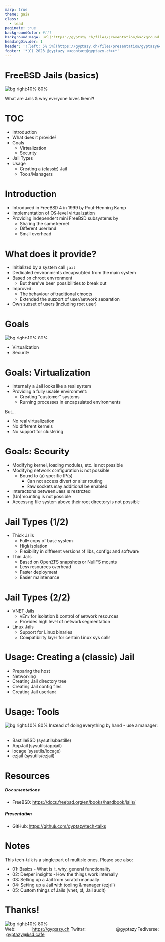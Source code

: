 ```yaml
---
marp: true
theme: gaia
class:
  - lead
paginate: true
backgroundColor: #fff
backgroundImage: url('https://gyptazy.ch/files/presentation/background.svg')
headingDivider: 1
header: '![left: 5% 5%](https://gyptazy.ch/files/presentation/gyptazy64.png)'
footer: '*(C) 2023 @gyptazy <<contact@gyptazy.ch>>*'
---
```



# FreeBSD Jails (basics)
![bg right:40% 80%](https://gyptazy.ch/wp-content/uploads/2023/09/FreeBSD_jail_gyptazy.png)

What are Jails & why everyone loves them?!

# TOC
* Introduction
* What does it provide?
* Goals
    * Virtualization
    * Security
* Jail Types
* Usage
    * Creating a (classic) Jail
    * Tools/Managers

# Introduction
* Introduced in FreeBSD 4 in 1999 by Poul-Henning Kamp
* Implementation of OS-level virtualization
* Providing independent mini FreeBSD subsystems by
  * Sharing the same kernel
  * Different userland
  * Small overhead

# What does it provide?
* Initialized by a system call `jail`
* Dedicated environments decapsulated from the main system
* Based on chroot environment
    * But there've been possibilities to break out
* Improved:
    * The behaviour of traditional chroots
    * Extended the support of user/network separation
* Own subset of users (including root user)

# Goals
![bg right:40% 80%](https://gyptazy.ch/wp-content/uploads/2023/09/finish_flag.png)
* Virtualization
* Security

# Goals: Virtualization
* Internally a Jail looks like a real system
* Providing a fully usable environment:
    * Creating "customer" systems
    * Running processes in encapsulated environments

But...
* No real virtualization
* No different kernels
* No support for clustering

# Goals: Security
* Modifying kernel, loading modules, etc. is not possible
* Modifying network configuration is not possible
    * Bound to (a) specific IP(s)
        * Can not access divert or alter routing
        * Raw sockets may additional be enabled
* Interactions between Jails is restricted
* (Un)mounting is not possible
* Accessing file system above their root directory is not possible

# Jail Types (1/2)
* Thick Jails
    * Fully copy of base system
    * High isolation
    * Flexibility in different versions of libs, configs and software 
* Thin Jails
    * Based on OpenZFS snapshots or NullFS mounts
    * Less resources overhead
    * Faster deployment
    * Easier maintenance

# Jail Types (2/2)
* VNET Jails
    * vEnv for isolation & control of network resources
    * Provides high level of network segmentation
* Linux Jails
    * Support for Linux binaries
    * Compatibility layer for certain Linux sys calls

# Usage: Creating a (classic) Jail
* Preparing the host
* Networking
* Creating Jail directory tree
* Creating Jail config files
* Creating Jail userland

# Usage: Tools
![bg right:40% 80%](https://gyptazy.ch/wp-content/uploads/2023/09/tools.png)
Instead of doing everything by hand - use a manager:<br><br>
* BastilleBSD (sysutils/bastille)
* AppJail (sysutils/appjail)
* iocage (sysutils/iocage)
* ezjail (sysutils/ezjail)

# Resources
##### Documentations
* FreeBSD: https://docs.freebsd.org/en/books/handbook/jails/

 ##### Presentation
* GitHub: https://github.com/gyptazy/tech-talks

# Notes
This tech-talk is a single part of multiple ones. Please see also:
* 01: Basics - What is it, why, general functionality
* 02: Deeper insights - How the things work internally
* 03: Setting up a Jail from scratch manually
* 04: Setting up a Jail with tooling & manager (ezjail)
* 05: Custom things of Jails (vnet, pf, Jail audit)

# Thanks!
![bg right:40% 80%](https://gyptazy.ch/files/presentation/thankyou.png)
<br>
Web: &nbsp;&nbsp;&nbsp;&nbsp;&nbsp;&nbsp;&nbsp;&nbsp;&nbsp;&nbsp;&nbsp;&nbsp;&nbsp;https://gyptazy.ch
Twitter: &nbsp;&nbsp;&nbsp;&nbsp;&nbsp;&nbsp;&nbsp;&nbsp;&nbsp;&nbsp;&nbsp;&nbsp;&nbsp;&nbsp;&nbsp;&nbsp;&nbsp;&nbsp;&nbsp;&nbsp;&nbsp;&nbsp;&nbsp;&nbsp;@gyptazy
Fediverse: &nbsp;gyptazy@bsd.cafe